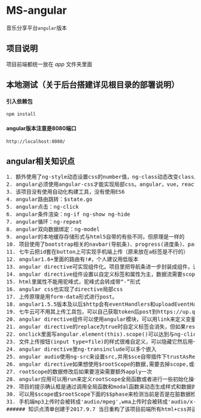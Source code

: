 # MS-angular
音乐分享平台`angular`版本

## 项目说明
项目前端都统一放在 _app_ 文件夹里面

## 本地测试（关于后台搭建详见根目录的部署说明）
#### 引入依赖包

    npm install
    
#### angular版本注意是8080端口

    http://localhost:8080/
    
## angular相关知识点
<pre>
1. 额外使用了ng-style动态设置css的number值，ng-class动态改变class属性选择
2. angular必须使用angular-css才能实现局部css。angular，vue，react里面只有vue自带实现了局部css功能
3. 该项目没有使用自动化构建工具，没有使用ES6
4. angular路由跳转：$state.go
5. angular点击：ng-click
6. angular条件渲染：ng-if ng-show ng-hide
7. angular循环：ng-repeat
8. angular双向数据绑定：ng-model
9. angular的本地缓存存储形式与html5自带的有些不同，但原理是一样的
10. 项目使用了bootstrap相关的navbar(导航条)、progress(进度条)、panel、modal(拟态框)、navtab、button、list-group-item、栅格系统和一些基础的css样式
11. 七牛云把id套在button上可实现手机端上传（原来放在a标签是不行的）
12. angular1.6+里面的路由有!#，个人建议用低版本
13. angular directive可实现组件化。项目里把导航条进一步封装成组件，调用极其方便
14. angular directive组件设置以自定义标签和属性为主，数据流需要scope里面设置"="
15. html里属性不能用驼峰式，驼峰式会转成带“-”形式
16. angular css也实现了directive局部css
17. 上传原理是用form-data形式进行post。
18. angular1.5.5版本及以后$http会有eventHandlers和uploadEventHandlers来检测上传进度,且该handler已经在处理脏数据了所以不需要apply
19. 七牛云可不用其上传工具包，可以自己获取token后post到https://up.qbox.me/
20. angular directive组件可以使用angular模块，可以用link来定义变量或函数。
21. angular directive的replace为true时自定义标签会消失，但如果restrict里面有A的话自定义标签的属性会顺延给模板最外层的div
22. onclick里面写angular.element(this).scope()可以达到与ng-click一样效果
23. 文件上传按钮(input type=file)的样式很难自定义，可以隐藏它然后用一个按钮来触发这个按钮
24. angular directive里ng-transinclude可以多个嵌入
25. angular audio使用ng-src来设置src,并用$sce自带插件下trustAsResourceUrl方法动态加载外部数据
26. angular directive如果想使用$rootScope的数据,需要去掉scope,或者scope:false,或者在scope里面添加rootScope
27. rootScope的数据修改后如果要渲染需要额外apply一次
28. angular应用可以用run来定义rootScope全局函数或者进行一些初始化操作($rootScope不能赋值)
29. 项目的提示确认框是通过调用全局函数和modal函数来动态生成样式和数据的
30. 可以用$scope或$rootScope下面的$$phase来检测当前是否是在脏数据检查中
31. 手机端mp3上传时会被转成'audio/mpeg',wma上传时会被转成'audio/x-ms-wma'
###### 知识点清单创建于2017.9.7 当日重构了该项目前端所有html+css并适应移动端开发
</pre>